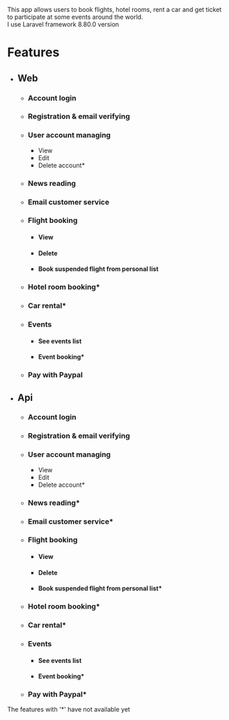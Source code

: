 <div>
This app allows users to book flights, hotel rooms, rent a car and get ticket to participate at some events around the world.
</div>
<div>
I use Laravel framework 8.80.0 version
</div>
<div>
    <h1>Features</h1>
    <ul>
        <li>
            <h2>Web</h2>
            <ul>
                <li><h3>Account login</h3></li>
                <li><h3>Registration & email verifying</h3></li>
                <li>
                    <h3>User account managing</h3>
                    <ul>
                        <li>View</li>
                        <li>Edit</li>
                        <li>Delete account*</li>
                    </ul>
                </li>
                <li><h3>News reading</h3></li>
                <li><h3>Email customer service</h3></li>
                <li>
                    <h3>Flight booking</h3>
                    <ul>
                        <li><h4>View</h4></li>
                        <li><h4>Delete</h4></li>
                        <li><h4>Book suspended flight from personal list</h4></li>
                    </ul>
                </li>
                <li><h3>Hotel room booking*</h3></li>
                <li><h3>Car rental*</h3></li>
                <li>
                    <h3>Events</h3>
                    <ul>
                        <li><h4>See events list</h4></li>
                        <li><h4>Event booking*</h4></li>
                    </ul>
                </li>
                <li><h3>Pay with Paypal</h3></li>
            </ul>
        </li>
        <li>
            <h2>Api</h2>
            <ul>
                <li><h3>Account login</h3></li>
                <li><h3>Registration & email verifying</h3></li>
                <li>
                    <h3>User account managing</h3>
                    <ul>
                        <li>View</li>
                        <li>Edit</li>
                        <li>Delete account*</li>
                    </ul>
                </li>
                <li><h3>News reading*</h3></li>
                <li><h3>Email customer service*</h3></li>
                <li>
                    <h3>Flight booking</h3>
                    <ul>
                        <li><h4>View</h4></li>
                        <li><h4>Delete</h4></li>
                        <li><h4>Book suspended flight from personal list*</h4></li>
                    </ul>
                </li>
                <li><h3>Hotel room booking*</h3></li>
                <li><h3>Car rental*</h3></li>
                <li>
                    <h3>Events</h3>
                    <ul>
                        <li><h4>See events list</h4></li>
                        <li><h4>Event booking*</h4></li>
                    </ul>
                </li>
                <li><h3>Pay with Paypal*</h3></li>
            </ul>
        </li>
    </ul>
</div>
<div>The features with '*' have not available yet</div>
